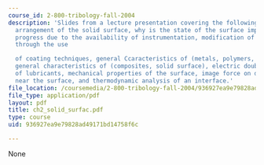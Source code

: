 ```yaml
---
course_id: 2-800-tribology-fall-2004
description: 'Slides from a lecture presentation covering the following topics: Atomic
  arrangement of the solid surface, why is the state of the surface important in tribology,
  progress due to the availability of instrumentation, modification of the surface
  through the use

  of coating techniques, general Ccaracteristics of (metals, polymers, ceramics),
  general characteristics of (composites, solid surface), electric double layer, role
  of lubricants, mechanical properties of the surface, image force on dislocations
  near the surface, and thermodynamic analysis of an interface.'
file_location: /coursemedia/2-800-tribology-fall-2004/936927ea9e79828ad49171bd14758f6c_ch2_solid_surfac.pdf
file_type: application/pdf
layout: pdf
title: ch2_solid_surfac.pdf
type: course
uid: 936927ea9e79828ad49171bd14758f6c

---
```

None